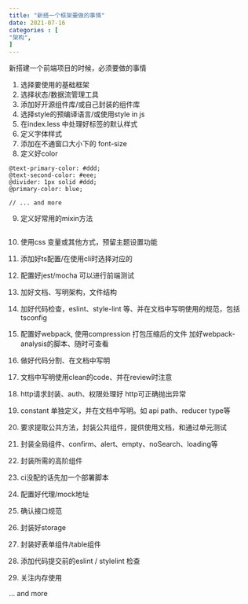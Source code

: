 ```yaml
---
title: "新搭一个框架要做的事情"
date: 2021-07-16
categories : [                              
"架构",
]
---
```


新搭建一个前端项目的时候，必须要做的事情

<!--more-->

1. 选择要使用的基础框架
2. 选择状态/数据流管理工具
3. 添加好开源组件库/或自己封装的组件库
4. 选择style的预编译语言/或使用style in js
5. 在index.less 中处理好标签的默认样式
6. 定义字体样式
7. 添加在不通窗口大小下的 font-size
8. 定义好color
```less
@text-primary-color: #ddd;
@text-second-color: #eee;
@divider: 1px solid #ddd;
@primary-color: blue;

// ... and more 
```
9. 定义好常用的mixin方法
```less

```
10. 使用css 变量或其他方式，预留主题设置功能
11. 添加好ts配置/在使用cli时选择对应的
12. 配置好jest/mocha 可以进行前端测试
13. 加好文档、写明架构，文件结构
14. 加好代码检查，eslint、style-lint 等、并在文档中写明使用的规范，包括tsconfig
15. 配置好webpack, 使用compression 打包压缩后的文件
    加好webpack-analysis的脚本、随时可查看
16. 做好代码分割、在文档中写明
17. 文档中写明使用clean的code、并在review时注意
18. http请求封装、auth、权限处理好 http可正确抛出异常
19. constant 单独定义，并在文档中写明。如 api path、reducer type等
20. 要求提取公共方法，封装公共组件，提供使用文档，和通过单元测试
21. 封装全局组件、confirm、alert、empty、noSearch、loading等
22. 封装所需的高阶组件
23. ci没配的话先加一个部署脚本
24. 配置好代理/mock地址
25. 确认接口规范
26. 封装好storage

27. 封装好表单组件/table组件
28. 添加代码提交前的eslint / stylelint 检查

29. 关注内存使用

... and more
